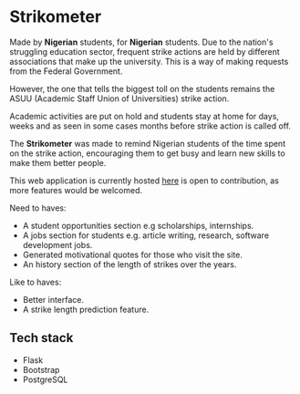﻿# Strikometer

Made by **Nigerian** students, for **Nigerian** students.
Due to the nation's struggling education sector, frequent strike actions are held by different associations that make up the university.
This is a way of making requests from the Federal Government.

However, the one that tells the biggest toll on the students remains the ASUU (Academic Staff Union of Universities) strike action.

Academic activities are put on hold and students stay at home for days, weeks and as seen in some cases months before strike action is called off.

The **Strikometer** was made to remind Nigerian students of the time spent on the strike action, encouraging them to get busy and learn new skills to make them better people.

This web application is currently hosted [here](https://strikometer.herokuapp.com) is open to contribution, as more features would be welcomed.

Need to haves:
 - A student opportunities section e.g scholarships, internships.
 - A jobs section for students e.g. article writing, research, software development jobs.
 - Generated motivational quotes for those who visit the site.
 - An history section of the length of strikes over the years.

Like to haves:
 - Better interface.
 - A strike length prediction feature.

##  Tech stack

 - Flask
 - Bootstrap
 - PostgreSQL
